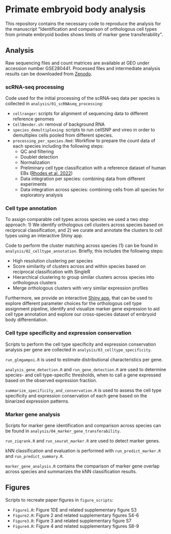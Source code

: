 # Primate embryoid body analysis
This repository contains the necessary code to reproduce the analysis for the manuscript "Identification and comparison of orthologous cell types from primate embryoid bodies shows limits of marker gene transferability".

## Analysis
Raw sequencing files and count matrices are available at GEO under accession number GSE280441. Processed files and intermediate analysis results can be downloaded from [Zenodo](https://zenodo.org/records/14198850).

### scRNA-seq processing
Code used for the initial processing of the scRNA-seq data per species is collected in `analysis/01_scRNAseq_processing`:

- `cellranger`: scripts for alignment of sequencing data to different reference genomes
- `CellBender.sh`: removal of background RNA
- `species_demultiplexing`: scripts to run cellSNP and vireo in order to demultiplex cells pooled from different species.
- `processing_per_species.Rmd`: Workflow to prepare the count data of each species including the following steps:
  * QC and filtering
  * Doublet detection
  * Normalization
  * Preliminary cell type classification with a reference dataset of human EBs ([Rhodes et al. 2022](https://doi.org/10.7554/eLife.71361))
  * Data integration per species: combining data from different experiments
  * Data integration across species: combining cells from all species for exploratory analysis

### Cell type annotation
To assign comparable cell types across species we used a two step approach: 1) We identify orthologous cell clusters across species based on reciprocal classification, and 2) we curate and annotate the clusters to cell types using an interactive Shiny app. 

Code to perform the cluster matching across species (1) can be found in `analysis/02_celltype_annotation`. Briefly, this includes the following steps:

- High resolution clustering per species
- Score similarity of clusters across and within species based on reciprocal classification with SingleR
- Hierarchical clustering to group similar clusters across species into orthologous clusters
- Merge orthologous clusters with very similar expression profiles

Furthermore, we provide an interactive [Shiny app](https://shiny.bio.lmu.de/Cross_Species_CellType/), that can be used to explore different parameter choices for the orthologous cell type assignment pipeline, identify and visualize marker gene expression to aid cell type annotation and explore our cross-species dataset of embryoid body differentiation.

### Cell type specificity and expression conservation
Scripts to perform the cell type specificity and expression conservation analysis per gene are collected in `analysis/03_celltype_specificity`. 

`run_glmgampoi.R` is used to estimate distributional characteristics per gene.

`analysis_gene_detection.R` and `run_gene_detection.R` are used to determine species- and cell type-specific thresholds, when to call a gene expressed based on the observed expression fraction. 

`summarize_specificity_and_conservation.R` is used to assess the cell type specificity and expression conservation of each gene based on the binarized expression patterns.

### Marker gene analysis
Scripts for marker gene identification and comparison across species can be found in `analysis/04_marker_gene_transferability`. 

`run_ziqrank.R` and `run_seurat_marker.R` are used to detect marker genes. 

kNN classification and evaluation is performed with `run_predict_marker.R` and `run_predict_summary.R`. 

`marker_gene_analysis.R` contains the comparison of marker gene overlap across species and summarizes the kNN classification results. 

## Figures
Scripts to recreate paper figures in `figure_scripts`:

- `Figure1.R`: Figure 1DE and related supplementary figure S3
- `Figure2.R`: Figure 2 and related supplementary figures S4-6
- `Figure3.R`: Figure 3 and related supplementary figure S7
- `Figure4.R`: Figure 4 and related supplementary figures S8-9

